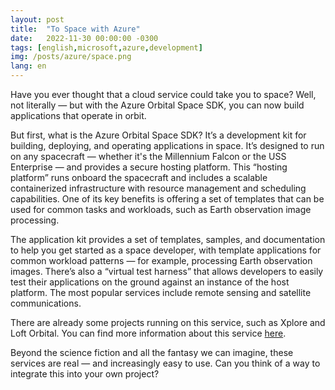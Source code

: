 ```yaml
---
layout: post
title:  "To Space with Azure"
date:   2022-11-30 00:00:00 -0300
tags: [english,microsoft,azure,development]
img: /posts/azure/space.png
lang: en
---
```


Have you ever thought that a cloud service could take you to space? Well, not literally — but with the Azure Orbital Space SDK, you can now build applications that operate in orbit.

But first, what is the Azure Orbital Space SDK? It’s a development kit for building, deploying, and operating applications in space. It’s designed to run on any spacecraft — whether it's the Millennium Falcon or the USS Enterprise — and provides a secure hosting platform. This “hosting platform” runs onboard the spacecraft and includes a scalable containerized infrastructure with resource management and scheduling capabilities. One of its key benefits is offering a set of templates that can be used for common tasks and workloads, such as Earth observation image processing.

The application kit provides a set of templates, samples, and documentation to help you get started as a space developer, with template applications for common workload patterns — for example, processing Earth observation images. There’s also a “virtual test harness” that allows developers to easily test their applications on the ground against an instance of the host platform. The most popular services include remote sensing and satellite communications. 

There are already some projects running on this service, such as Xplore and Loft Orbital. You can find more information about this service [here](https://azure.microsoft.com/en-us/solutions/space/#overview).

Beyond the science fiction and all the fantasy we can imagine, these services are real — and increasingly easy to use. Can you think of a way to integrate this into your own project?